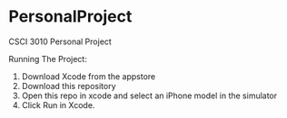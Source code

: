 # PersonalProject
CSCI 3010 Personal Project

Running The Project:

1. Download Xcode from the appstore
2. Download this repository
3. Open this repo in xcode and select an iPhone model in the simulator
4. Click Run in Xcode.
